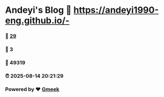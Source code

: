# Andeyi's Blog :link: https://andeyi1990-eng.github.io/- 
### :page_facing_up: [29](https://andeyi1990-eng.github.io/-/tag.html) 
### :speech_balloon: 3 
### :hibiscus: 49319 
### :alarm_clock: 2025-08-14 20:21:29 
### Powered by :heart: [Gmeek](https://github.com/Meekdai/Gmeek)
